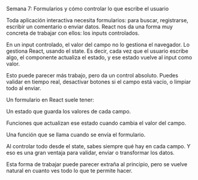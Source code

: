 Semana 7: Formularios y cómo controlar lo que escribe el usuario

Toda aplicación interactiva necesita formularios: para buscar, registrarse, escribir un comentario o enviar datos. React nos da una forma muy concreta de trabajar con ellos: los inputs controlados.

En un input controlado, el valor del campo no lo gestiona el navegador. Lo gestiona React, usando el state. Es decir, cada vez que el usuario escribe algo, el componente actualiza el estado, y ese estado vuelve al input como valor.

Esto puede parecer más trabajo, pero da un control absoluto. Puedes validar en tiempo real, desactivar botones si el campo está vacío, o limpiar todo al enviar.

Un formulario en React suele tener:

Un estado que guarda los valores de cada campo.

Funciones que actualizan ese estado cuando cambia el valor del campo.

Una función que se llama cuando se envía el formulario.


Al controlar todo desde el state, sabes siempre qué hay en cada campo. Y eso es una gran ventaja para validar, enviar o transformar los datos.

Esta forma de trabajar puede parecer extraña al principio, pero se vuelve natural en cuanto ves todo lo que te permite hacer.